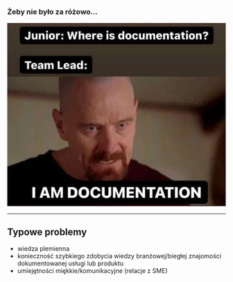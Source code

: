 ### Żeby nie było za różowo...

![junior i manager](images/iamdocumentation.jpg)

---

## Typowe problemy

- <!-- .element: class="fragment fade-in-then-semi-out" --> wiedza plemienna
- <!-- .element: class="fragment fade-in-then-semi-out" --> konieczność szybkiego zdobycia wiedzy branżowej/biegłej znajomości dokumentowanej usługi lub produktu
- <!-- .element: class="fragment fade-in-then-semi-out" --> umiejętności miękkie/komunikacyjne (relacje z SME)
